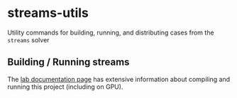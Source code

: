 # streams-utils

Utility commands for building, running, and distributing cases from the `streams` solver

## Building / Running streams 

The [lab documentation page](https://github.com/fluid-Dynamics-Group/tutorials) 
has extensive information about compiling and running this project (including on GPU). 
